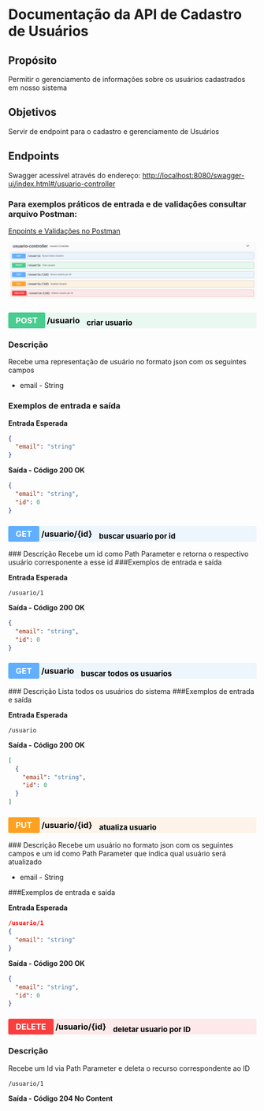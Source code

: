 # Documentação da API de Cadastro de Usuários

## Propósito
Permitir o gerenciamento de informações sobre os usuários cadastrados em nosso sistema

## Objetivos
Servir de endpoint para o cadastro e gerenciamento de Usuários
                  
## Endpoints
Swagger acessível através do endereço: [http://localhost:8080/swagger-ui/index.html#/usuario-controller](http://localhost:8080/swagger-ui/index.html#/usuario-controller)

### Para exemplos práticos de entrada e de validações consultar arquivo Postman:
[Enpoints e Validações no Postman](https://github.com/vitorAlves1992/TechChallengeFiap/blob/fase2/postman/UsuarioAPI.postman_collection.json)

![](2023-09-03-12-45-12.png)

<h3 style="background:rgba(73,204,144,.1)" dispay=block;>        <span style="background:#49cc90; color: #FFF; display:inline-block; padding: 6px 15px; border-radius:3px">POST</span>
<span style="color: #000">/usuario</span>
<sub style="color: #000; font-size: 15px; display: inline-block; margin-left: 10px" >criar usuario</sub>
</h3>

### Descrição
Recebe uma representação de usuário no formato json com os seguintes campos
 - email - String


### Exemplos de entrada e saída

**Entrada Esperada**
```json
{
  "email": "string"
}
```
**Saída - Código 200 OK**
```json
{
  "email": "string",
  "id": 0
}
```


<h3 style="background:rgba(97,175,254,.1)" dispay=block;>        <span style="background:#61affe; color: #FFF; display:inline-block; padding: 6px 15px; border-radius:3px">GET</span>
<span style="color: #000">/usuario/{id}</span>
<sub style="color: #000; font-size: 15px; display: inline-block; margin-left: 10px" >buscar usuario por id</sub>
</h3>
### Descrição
Recebe um id como Path Parameter e retorna o respectivo usuário corresponente a esse id
###Exemplos de entrada e saída

**Entrada Esperada**
```
/usuario/1
```
**Saída - Código 200 OK**
```json
{
  "email": "string",
  "id": 0
}
```

<h3 style="background:rgba(97,175,254,.1)" dispay=block;>        <span style="background:#61affe; color: #FFF; display:inline-block; padding: 6px 15px; border-radius:3px">GET</span>
<span style="color: #000">/usuario</span>
<sub style="color: #000; font-size: 15px; display: inline-block; margin-left: 10px" >buscar todos os usuarios</sub>
</h3>
### Descrição
Lista todos os usuários do sistema
###Exemplos de entrada e saída

**Entrada Esperada**
```
/usuario
```
**Saída - Código 200 OK**
```json
[
  {
    "email": "string",
    "id": 0
  }
]
```


<h3 style="background:rgba(252,161,48,.1)" dispay=block;>        <span style="background:#fca120; color: #FFF; display:inline-block; padding: 6px 15px; border-radius:3px">PUT</span>
<span style="color: #000">/usuario/{id}</span>
<sub style="color: #000; font-size: 15px; display: inline-block; margin-left: 10px" >atualiza usuario</sub>
</h3>
### Descrição
Recebe um usuário no formato json com os seguintes campos e um id como Path Parameter que indica qual usuário será atualizado
 
 - email - String


###Exemplos de entrada e saída

**Entrada Esperada**
```json
/usuario/1
{
  "email": "string"
}
```
**Saída - Código 200 OK**
```json
{
  "email": "string",
  "id": 0
}
```
<h3 style="background:rgba(249,62,62,.1)" dispay=block;>        <span style="background:#f93e3e; color: #FFF; display:inline-block; padding: 6px 15px; border-radius:3px">DELETE</span>
<span style="color: #000">/usuario/{id}</span>
<sub style="color: #000; font-size: 15px; display: inline-block; margin-left: 10px" >deletar usuario por ID</sub>
</h3>

### Descrição
Recebe um Id via Path Parameter e deleta o recurso correspondente ao ID
```
/usuario/1
```

**Saída - Código 204 No Content**
